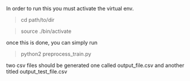 In order to run this you must activate the virtual env.
> cd path/to/dir

> source ./bin/activate

once this is done, you can simply run

> python2 preprocess_train.py

two csv files should be generated
one called output_file.csv and another titled output_test_file.csv
